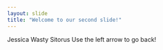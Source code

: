 ```yaml
---
layout: slide
title: "Welcome to our second slide!"
---
```

Jessica Wasty Sitorus
Use the left arrow to go back!
